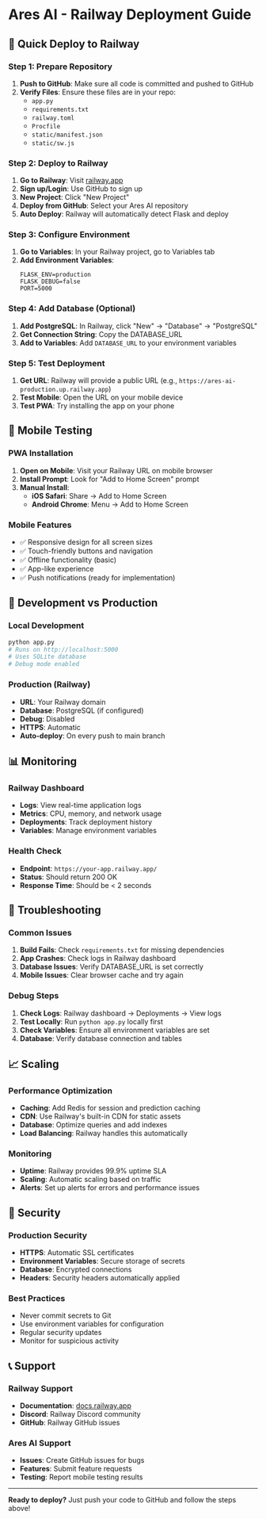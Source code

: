 # Ares AI - Railway Deployment Guide

## 🚀 Quick Deploy to Railway

### Step 1: Prepare Repository
1. **Push to GitHub**: Make sure all code is committed and pushed to GitHub
2. **Verify Files**: Ensure these files are in your repo:
   - `app.py`
   - `requirements.txt`
   - `railway.toml`
   - `Procfile`
   - `static/manifest.json`
   - `static/sw.js`

### Step 2: Deploy to Railway
1. **Go to Railway**: Visit [railway.app](https://railway.app)
2. **Sign up/Login**: Use GitHub to sign up
3. **New Project**: Click "New Project"
4. **Deploy from GitHub**: Select your Ares AI repository
5. **Auto Deploy**: Railway will automatically detect Flask and deploy

### Step 3: Configure Environment
1. **Go to Variables**: In your Railway project, go to Variables tab
2. **Add Environment Variables**:
   ```
   FLASK_ENV=production
   FLASK_DEBUG=false
   PORT=5000
   ```

### Step 4: Add Database (Optional)
1. **Add PostgreSQL**: In Railway, click "New" → "Database" → "PostgreSQL"
2. **Get Connection String**: Copy the DATABASE_URL
3. **Add to Variables**: Add `DATABASE_URL` to your environment variables

### Step 5: Test Deployment
1. **Get URL**: Railway will provide a public URL (e.g., `https://ares-ai-production.up.railway.app`)
2. **Test Mobile**: Open the URL on your mobile device
3. **Test PWA**: Try installing the app on your phone

## 📱 Mobile Testing

### PWA Installation
1. **Open on Mobile**: Visit your Railway URL on mobile browser
2. **Install Prompt**: Look for "Add to Home Screen" prompt
3. **Manual Install**: 
   - **iOS Safari**: Share → Add to Home Screen
   - **Android Chrome**: Menu → Add to Home Screen

### Mobile Features
- ✅ Responsive design for all screen sizes
- ✅ Touch-friendly buttons and navigation
- ✅ Offline functionality (basic)
- ✅ App-like experience
- ✅ Push notifications (ready for implementation)

## 🔧 Development vs Production

### Local Development
```bash
python app.py
# Runs on http://localhost:5000
# Uses SQLite database
# Debug mode enabled
```

### Production (Railway)
- **URL**: Your Railway domain
- **Database**: PostgreSQL (if configured)
- **Debug**: Disabled
- **HTTPS**: Automatic
- **Auto-deploy**: On every push to main branch

## 📊 Monitoring

### Railway Dashboard
- **Logs**: View real-time application logs
- **Metrics**: CPU, memory, and network usage
- **Deployments**: Track deployment history
- **Variables**: Manage environment variables

### Health Check
- **Endpoint**: `https://your-app.railway.app/`
- **Status**: Should return 200 OK
- **Response Time**: Should be < 2 seconds

## 🚨 Troubleshooting

### Common Issues
1. **Build Fails**: Check `requirements.txt` for missing dependencies
2. **App Crashes**: Check logs in Railway dashboard
3. **Database Issues**: Verify DATABASE_URL is set correctly
4. **Mobile Issues**: Clear browser cache and try again

### Debug Steps
1. **Check Logs**: Railway dashboard → Deployments → View logs
2. **Test Locally**: Run `python app.py` locally first
3. **Check Variables**: Ensure all environment variables are set
4. **Database**: Verify database connection and tables

## 📈 Scaling

### Performance Optimization
- **Caching**: Add Redis for session and prediction caching
- **CDN**: Use Railway's built-in CDN for static assets
- **Database**: Optimize queries and add indexes
- **Load Balancing**: Railway handles this automatically

### Monitoring
- **Uptime**: Railway provides 99.9% uptime SLA
- **Scaling**: Automatic scaling based on traffic
- **Alerts**: Set up alerts for errors and performance issues

## 🔐 Security

### Production Security
- **HTTPS**: Automatic SSL certificates
- **Environment Variables**: Secure storage of secrets
- **Database**: Encrypted connections
- **Headers**: Security headers automatically applied

### Best Practices
- Never commit secrets to Git
- Use environment variables for configuration
- Regular security updates
- Monitor for suspicious activity

## 📞 Support

### Railway Support
- **Documentation**: [docs.railway.app](https://docs.railway.app)
- **Discord**: Railway Discord community
- **GitHub**: Railway GitHub issues

### Ares AI Support
- **Issues**: Create GitHub issues for bugs
- **Features**: Submit feature requests
- **Testing**: Report mobile testing results

---

**Ready to deploy?** Just push your code to GitHub and follow the steps above!
